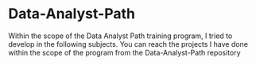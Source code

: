 # Data-Analyst-Path
 Within the scope of the Data Analyst Path training program, I tried to develop in the following subjects. You can reach the projects I have done within the scope of the program from the Data-Analyst-Path repository
